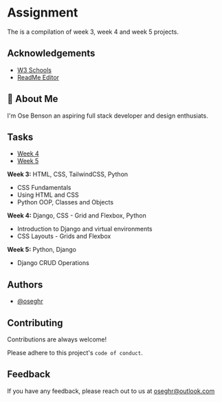 
# Assignment

The is a compilation of week 3, week 4 and week 5 projects.


## Acknowledgements

 - [W3 Schools](https://w3schools.com)
 - [ReadMe Editor](https://readme.so/editor)

## 🚀 About Me
I'm Ose Benson an aspiring full stack developer and design enthusiats.


## Tasks


- [Week 4](https://linktodocumentation)
- [Week 5](https://linktodocumentation)


**Week 3:** HTML, CSS, TailwindCSS, Python
- CSS Fundamentals
- Using HTML and CSS
- Python OOP, Classes and Objects

**Week 4:** Django, CSS - Grid and Flexbox, Python
- Introduction to Django and virtual environments
- CSS Layouts - Grids and Flexbox

**Week 5:** Python, Django
- Django CRUD Operations


## Authors

- [@oseghr](https://www.github.com/oseghr)


## Contributing

Contributions are always welcome!

Please adhere to this project's `code of conduct`.


## Feedback

If you have any feedback, please reach out to us at oseghr@outlook.com


